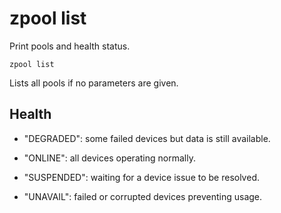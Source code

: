 # zpool list

Print pools and health status.

	zpool list

Lists all pools if no parameters are given.


## Health

- "DEGRADED": some failed devices but data is still available.

- "ONLINE": all devices operating normally.

- "SUSPENDED": waiting for a device issue to be resolved.

- "UNAVAIL": failed or corrupted devices preventing usage.

